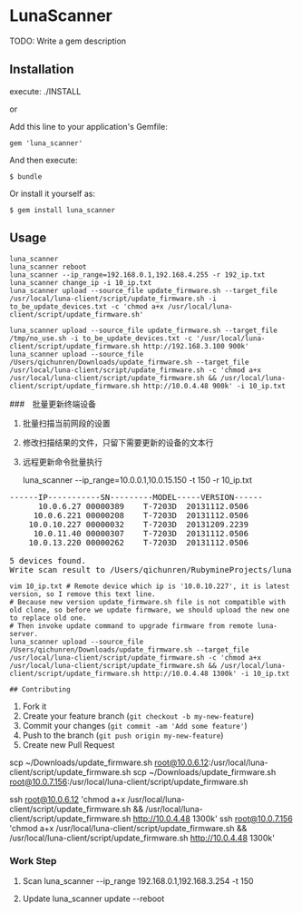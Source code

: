 # LunaScanner

TODO: Write a gem description

## Installation

execute:
./INSTALL

or

Add this line to your application's Gemfile:

    gem 'luna_scanner'

And then execute:

    $ bundle

Or install it yourself as:

    $ gem install luna_scanner

## Usage

    luna_scanner
    luna_scanner reboot
    luna_scanner --ip_range=192.168.0.1,192.168.4.255 -r 192_ip.txt
    luna_scanner change_ip -i 10_ip.txt
    luna_scanner upload --source_file update_firmware.sh --target_file /usr/local/luna-client/script/update_firmware.sh -i to_be_update_devices.txt -c 'chmod a+x /usr/local/luna-client/script/update_firmware.sh'

    luna_scanner upload --source_file update_firmware.sh --target_file /tmp/no_use.sh -i to_be_update_devices.txt -c '/usr/local/luna-client/script/update_firmware.sh http://192.168.3.100 900k'
    luna_scanner upload --source_file /Users/qichunren/Downloads/update_firmware.sh --target_file /usr/local/luna-client/script/update_firmware.sh -c 'chmod a+x /usr/local/luna-client/script/update_firmware.sh && /usr/local/luna-client/script/update_firmware.sh http://10.0.4.48 900k' -i 10_ip.txt

###　批量更新终端设备

1. 批量扫描当前网段的设置
2. 修改扫描结果的文件，只留下需要更新的设备的文本行
3. 远程更新命令批量执行


    luna_scanner --ip_range=10.0.0.1,10.0.15.150 -t 150 -r 10_ip.txt

<pre>
------IP-----------SN---------MODEL-----VERSION------
      10.0.6.27 00000389    T-7203D  20131112.0506
     10.0.6.221 00000208    T-7203D  20131112.0506
    10.0.10.227 00000032    T-7203D  20131209.2239
     10.0.11.40 00000307    T-7203D  20131112.0506
    10.0.13.220 00000262    T-7203D  20131112.0506

5 devices found.
Write scan result to /Users/qichunren/RubymineProjects/luna_scanner/10_ip.txt
</pre>

    vim 10_ip.txt # Remote device which ip is '10.0.10.227', it is latest version, so I remove this text line.
    # Because new version update_firmware.sh file is not compatible with old clone, so before we update firmware, we should upload the new one to replace old one.
    # Then invoke update command to upgrade firmware from remote luna-server.
    luna_scanner upload --source_file /Users/qichunren/Downloads/update_firmware.sh --target_file /usr/local/luna-client/script/update_firmware.sh -c 'chmod a+x /usr/local/luna-client/script/update_firmware.sh && /usr/local/luna-client/script/update_firmware.sh http://10.0.4.48 1300k' -i 10_ip.txt

    ## Contributing

1. Fork it
2. Create your feature branch (`git checkout -b my-new-feature`)
3. Commit your changes (`git commit -am 'Add some feature'`)
4. Push to the branch (`git push origin my-new-feature`)
5. Create new Pull Request


scp ~/Downloads/update_firmware.sh root@10.0.6.12:/usr/local/luna-client/script/update_firmware.sh
scp ~/Downloads/update_firmware.sh root@10.0.7.156:/usr/local/luna-client/script/update_firmware.sh

ssh root@10.0.6.12 'chmod a+x /usr/local/luna-client/script/update_firmware.sh && /usr/local/luna-client/script/update_firmware.sh http://10.0.4.48 1300k'
ssh root@10.0.7.156 'chmod a+x /usr/local/luna-client/script/update_firmware.sh && /usr/local/luna-client/script/update_firmware.sh http://10.0.4.48 1300k'


### Work Step

1. Scan
    luna_scanner --ip_range 192.168.0.1,192.168.3.254 -t 150

2. Update
    luna_scanner update --reboot